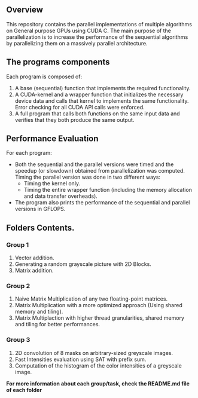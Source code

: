 ## Overview
This repository contains the parallel implementations of multiple algorithms on General purpose GPUs using CUDA C. The main purpose of the parallelization is to increase the 
performance of the sequential algorithms by parallelizing them on a massively parallel architecture.

## The programs components

Each program is composed of:

1) A base (sequential) function that implements the required functionality.
2) A CUDA-kernel and a wrapper function that initializes the necessary device data and calls that kernel to implements the same functionality. Error checking for all CUDA API calls were enforced.
3) A full program that calls both functions on the same input data and verifies that they both produce the same output.

## Performance Evaluation

For each program:

* Both the sequential and the parallel versions were timed and the speedup (or slowdown) obtained from parallelization was computed. Timing the parallel version was done in two different ways:
  * Timing the kernel only.
  * Timing the entire wrapper function (including the memory allocation and data transfer
overheads).
* The program also prints the performance of the sequential and parallel versions in GFLOPS.



## Folders Contents.

### Group 1

1) Vector addition.
2) Generating a random grayscale picture with 2D Blocks.
3) Matrix addition.

### Group 2

1) Naive Matrix Multiplication of any two floating-point matrices.
2) Matrix Multiplication with a more optimized approach (Using shared memory and tiling).
3) Matrix Multiplaction with higher thread granularities, shared memory and tiling for better performances.

### Group 3

1) 2D convolution of 8 masks on arbitrary-sized greyscale images.
2) Fast Intensities evaluation using SAT with prefix sum.
3) Computation of the histogram of the color intensities of a greyscale image.

**For more information about each group/task, check the README.md file of each folder**
